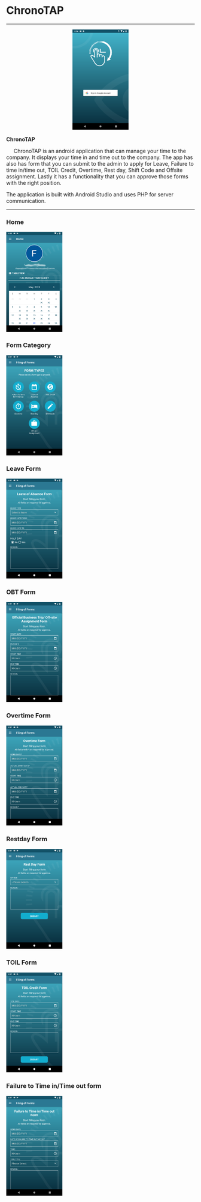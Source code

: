 # ChronoTAP
<hr>
<p align="center">
  <img src="Images/Login.png" width="150px" title="ChronoTAP">
</p>
<p><b>ChronoTAP</b></p>
<p>&nbsp;&nbsp;&nbsp;&nbsp;&nbsp;ChronoTAP is an android application that can manage your time to the company. It displays your time in and time out to the company. The app has also has form that you can submit to the admin to apply for Leave, Failure to time in/time out, TOIL Credit, Overtime, Rest day, Shift Code and Offsite assignment. Lastly it has a functionality that you can approve those forms with the right position.
  
The application is built with Android Studio and uses PHP for server communication.
</p>
<hr>
<h3>Home</h3>
<img src="Images/Home.png" width="150px" title="ChronoTAP">
<h3>Form Category</h3>
<img src="Images/FormCategory.png" width="150px" title="ChronoTAP">
<h3>Leave Form</h3>
<img src="Images/Leave.png" width="150px" title="ChronoTAP">
<h3>OBT Form</h3>
<img src="Images/OBT.png" width="150px" title="ChronoTAP">
<h3>Overtime Form</h3>
<img src="Images/Overtime.png" width="150px" title="ChronoTAP">
<h3>Restday Form</h3>
<img src="Images/Restday.png" width="150px" title="ChronoTAP">
<h3>TOIL Form</h3>
<img src="Images/TOIL.png" width="150px" title="ChronoTAP">
<h3>Failure to Time in/Time out form</h3>
<img src="Images/Failure.png" width="150px" title="ChronoTAP">
